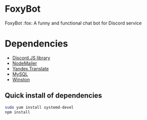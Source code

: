 # FoxyBot
FoxyBot :fox: A funny and functional chat bot for Discord service

# Dependencies
* [Discord.JS library](https://github.com/hydrabolt/discord.js)
* [NodeMailer](http://nodemailer.com)
* [Yandex.Translate](https://github.com/nkt/yandex.translate)
* [MySQL](https://github.com/mysqljs/mysql)
* [Winston](https://github.com/winstonjs/winston)

## Quick install of dependencies

```bash
sudo yum install systemd-devel
npm install
```

